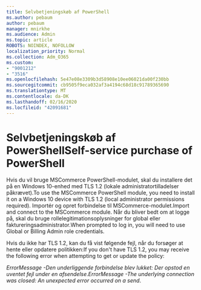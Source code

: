 ```yaml
---
title: Selvbetjeningskøb af PowerShell
ms.author: pebaum
author: pebaum
manager: mnirkhe
ms.audience: Admin
ms.topic: article
ROBOTS: NOINDEX, NOFOLLOW
localization_priority: Normal
ms.collection: Adm_O365
ms.custom:
- "9001212"
- "3516"
ms.openlocfilehash: 5e47e08e3309b3d58908e10ee06021da00f230bb
ms.sourcegitcommit: cb9505f9eca032af3a4194c68d18c91789365690
ms.translationtype: MT
ms.contentlocale: da-DK
ms.lasthandoff: 02/16/2020
ms.locfileid: "42091681"
---
```

# <a name="self-service-purchase-of-powershell"></a><span data-ttu-id="c887e-102">Selvbetjeningskøb af PowerShell</span><span class="sxs-lookup"><span data-stu-id="c887e-102">Self-service purchase of PowerShell</span></span>

<span data-ttu-id="c887e-103">Hvis du vil bruge MSCommerce PowerShell-modulet, skal du installere det på en Windows 10-enhed med TLS 1.2 (lokale administratortilladelser påkrævet).</span><span class="sxs-lookup"><span data-stu-id="c887e-103">To use the MSCommerce PowerShell module, you need to install it on a Windows 10 device with TLS 1.2 (local administrator permissions required).</span></span>  <span data-ttu-id="c887e-104">Importér og opret forbindelse til MSCommerce-modulet.</span><span class="sxs-lookup"><span data-stu-id="c887e-104">Import and connect to the MSCommerce module.</span></span>  <span data-ttu-id="c887e-105">Når du bliver bedt om at logge på, skal du bruge rollelegitimationsoplysninger for global eller faktureringsadministrator.</span><span class="sxs-lookup"><span data-stu-id="c887e-105">When prompted to log in, you will need to use Global or Billing Admin role credentials.</span></span>  

<span data-ttu-id="c887e-106">Hvis du ikke har TLS 1.2, kan du få vist følgende fejl, når du forsøger at hente eller opdatere politikken:</span><span class="sxs-lookup"><span data-stu-id="c887e-106">If you don't have TLS 1.2, you may receive the following error when attempting to get or update the policy:</span></span>

<span data-ttu-id="c887e-107">*ErrorMessage -Den underliggende forbindelse blev lukket: Der opstod en uventet fejl under en afsendelse*.</span><span class="sxs-lookup"><span data-stu-id="c887e-107">*ErrorMessage -The underlying connection was closed: An unexpected error occurred on a send*.</span></span>



